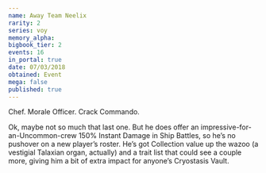 ```yaml
---
name: Away Team Neelix
rarity: 2
series: voy
memory_alpha:
bigbook_tier: 2
events: 16
in_portal: true
date: 07/03/2018
obtained: Event
mega: false
published: true
---
```


Chef. Morale Officer. Crack Commando.

Ok, maybe not so much that last one. But he does offer an impressive-for-an-Uncommon-crew 150% Instant Damage in Ship Battles, so he’s no pushover on a new player’s roster. He’s got Collection value up the wazoo (a vestigial Talaxian organ, actually) and a trait list that could see a couple more, giving him a bit of extra impact for anyone’s Cryostasis Vault.
